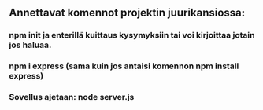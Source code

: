 ## Annettavat komennot projektin juurikansiossa:

### npm init ja enterillä kuittaus kysymyksiin tai voi kirjoittaa jotain jos haluaa.

### npm i express (sama kuin jos antaisi komennon npm install express)

### Sovellus ajetaan: node server.js
